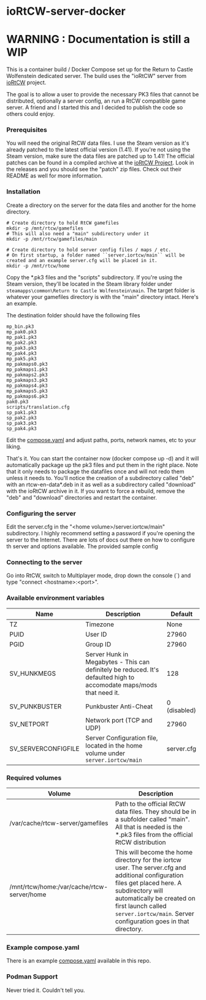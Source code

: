# ioRtCW-server-docker

# **WARNING : Documentation is still a WIP**

This is a container build / Docker Compose set up for the Return to Castle Wolfenstein dedicated server. The build uses the "ioRtCW" server from [ioRtCW](https://github.com/iortcw/iortcw) project.

The goal is to allow a user to provide the necessary PK3 files that cannot be distributed, optionally a server config, an run a RtCW compatible game server. A friend and I started this and I decided to publish the code so others could enjoy.

### Prerequisites

You will need the original RtCW data files. I use the Steam version as it's already patched to the latest official version (1.41). If you're not using the Steam version, make sure the data files are patched up to 1.41! The official patches can be found in a compiled archive at the [ioRtCW Project](https://github.com/iortcw/iortcw). Look in the releases and you should see the "patch" zip files. Check out their README as well for more information.

### Installation

Create a directory on the server for the data files and another for the home directory.

```
# Create directory to hold RtCW gamefiles
mkdir -p /mnt/rtcw/gamefiles
# This will also need a "main" subdirectory under it
mkdir -p /mnt/rtcw/gamefiles/main

# Create directory to hold server config files / maps / etc.
# On first startup, a folder named ``server.iortcw/main`` will be created and an example server.cfg will be placed in it.
mkdir -p /mnt/rtcw/home
```

Copy the *.pk3 files and the "scripts" subdirectory. If you're using the Steam version, they'll be located in the Steam library folder under ``steamapps\common\Return to Castle Wolfenstein\main``. The target folder is whatever your gamefiles directory is with the "main" directory intact. Here's an example.

The destination folder should have the following files
```
mp_bin.pk3
mp_pak0.pk3
mp_pak1.pk3
mp_pak2.pk3
mp_pak3.pk3
mp_pak4.pk3
mp_pak5.pk3
mp_pakmaps0.pk3
mp_pakmaps1.pk3
mp_pakmaps2.pk3
mp_pakmaps3.pk3
mp_pakmaps4.pk3
mp_pakmaps5.pk3
mp_pakmaps6.pk3
pak0.pk3
scripts/translation.cfg
sp_pak1.pk3
sp_pak2.pk3
sp_pak3.pk3
sp_pak4.pk3
```

Edit the [compose.yaml](compose.yaml) and adjust paths, ports, network names, etc to your liking.

That's it. You can start the container now (docker compose up -d) and it will automatically package up the pk3 files and put them in the right place. Note that it only needs to package the datafiles once and will not redo them unless it needs to. You'll notice the creation of a subdirectory called "deb" with an rtcw-en-data*.deb in it as well as a subdirectory called "download" with the ioRtCW archive in it. If you want to force a rebuild, remove the "deb" and "download" directories and restart the container.

### Configuring the server

Edit the server.cfg in the "\<home volume\>/server.iortcw/main" subdirectory. I highly recommend setting a password if you're opening the server to the Internet. There are lots of docs out there on how to configure th server and options available. The provided sample config 

### Connecting to the server

Go into RtCW, switch to Multiplayer mode, drop down the console (`) and type "connect \<hostname\>:\<port\>".

### Available environment variables

| Name | Description | Default |
| --- | --- | --- |
| TZ | Timezone | None |
| PUID | User ID | 27960 |
| PGID | Group ID | 27960 |
| SV_HUNKMEGS | Server Hunk in Megabytes - This can definitely be reduced. It's defaulted high to accomodate maps/mods that need it. | 128 |
| SV_PUNKBUSTER | Punkbuster Anti-Cheat | 0 (disabled) |
| SV_NETPORT | Network port (TCP and UDP) | 27960 |
| SV_SERVERCONFIGFILE | Server Configuration file, located in the home volume under ``server.iortcw/main`` | server.cfg |

### Required volumes

| Volume | Description |
| --- | --- |
| /var/cache/rtcw-server/gamefiles | Path to the official RtCW data files. They should be in a subfolder called "main". All that is needed is the *.pk3 files from the official RtCW distribution |
| /mnt/rtcw/home:/var/cache/rtcw-server/home | This will become the home directory for the iortcw user. The server.cfg and additional configuration files get placed here. A subdirectory will automatically be created on first launch called ``server.iortcw/main``. Server configuration goes in that directory. |

### Example compose.yaml

There is an example [compose.yaml](compose.yaml) available in this repo.

### Podman Support

Never tried it. Couldn't tell you.